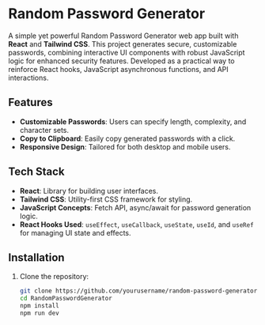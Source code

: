 # Random Password Generator

A simple yet powerful Random Password Generator web app built with **React** and **Tailwind CSS**. This project generates secure, customizable passwords, combining interactive UI components with robust JavaScript logic for enhanced security features. Developed as a practical way to reinforce React hooks, JavaScript asynchronous functions, and API interactions.

## Features

- **Customizable Passwords**: Users can specify length, complexity, and character sets.
- **Copy to Clipboard**: Easily copy generated passwords with a click.
- **Responsive Design**: Tailored for both desktop and mobile users.

## Tech Stack

- **React**: Library for building user interfaces.
- **Tailwind CSS**: Utility-first CSS framework for styling.
- **JavaScript Concepts**: Fetch API, async/await for password generation logic.
- **React Hooks Used**: `useEffect`, `useCallback`, `useState`, `useId`, and `useRef` for managing UI state and effects.

## Installation

1. Clone the repository:
   ```bash
   git clone https://github.com/yourusername/random-password-generator.git
   cd RandomPasswordGenerator
   npm install
   npm run dev

   
